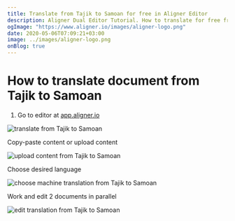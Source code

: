 ```yaml
---
title: Translate from Tajik to Samoan for free in Aligner Editor
description: Aligner Dual Editor Tutorial. How to translate for free from Tajik to Samoan. Aligner is multilingual document management platform. 
ogImage: "https://www.aligner.io/images/aligner-logo.png"
date: 2020-05-06T07:09:21+03:00
image: ../images/aligner-logo.png
onBlog: true
---
```


# How to translate document from Tajik to Samoan

1. Go to editor at [app.aligner.io](https://app.aligner.io "Aligner App web page")

![translate from Tajik to Samoan](../aligner-blank-editor.png "translate from Tajik to Samoan")

Copy-paste content or upload content

![upload content from Tajik to Samoan](../aligner-uploaded-document.png "upload content from Tajik to Samoan")

Choose desired language

![choose machine translation from Tajik to Samoan](../aligner-language-dropdown.png "choose machine translation from Tajik to Samoan")

Work and edit 2 documents in parallel

![edit translation from Tajik to Samoan](../aligner-double-sitded-editor.png "edit translation from Tajik to Samoan")

